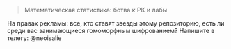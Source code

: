 
> Математическая статистика: ботва к РК и лабы

На правах рекламы: все, кто ставят звезды этому репозиторию, есть ли среди вас занимающиеся гомоморфным шифрованием?
Напишите в телегу: @neoisalie

